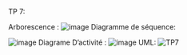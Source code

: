 TP 7:

Arborescence :
 ![image](https://github.com/Nareff/portfolio/assets/157124764/3ad22f51-fb74-4a8e-9586-69bfd3909261)
 Diagramme de séquence:

![image](https://github.com/Nareff/portfolio/assets/157124764/ed99fc2b-f806-42d6-b97f-715566955796)
Diagrame D’activité :
 ![image](https://github.com/Nareff/portfolio/assets/157124764/93b05649-f221-4c70-8e49-a552334137d8)
 UML:
![TP7](https://github.com/Nareff/Class-web/assets/157124764/ce765909-73c7-40b8-b97e-c52a6fb3612b)
